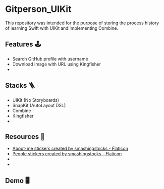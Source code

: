 # Gitperson_UIKit
This repository was intended for the purpose of storing the process history of learning Swift with UIKit and implementing Combine.

## Features 🕹️
- Search GitHub profile with username
- Download image with URL using Kingfisher
- 

## Stacks 🪜
- UIKit (No Storyboards)
- SnapKit (AutoLayout DSL)
- Combine
- Kingfisher
- 

## Resources 🎊
- <a href="https://www.flaticon.com/free-stickers/about-me" title="about-me stickers">About-me stickers created by smashingstocks - Flaticon</a>
- <a href="https://www.flaticon.com/free-stickers/people" title="people stickers">People stickers created by smashingstocks - Flaticon</a>
- 
- 

## Demo 🖥️



